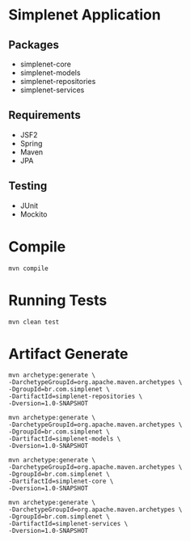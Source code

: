 Simplenet Application
==========================

Packages
--------
- simplenet-core
- simplenet-models
- simplenet-repositories
- simplenet-services

Requirements
------------
- JSF2
- Spring
- Maven
- JPA

Testing
-------
- JUnit
- Mockito


Compile
===============
    mvn compile

Running Tests
===============
    mvn clean test


Artifact Generate
=================
    mvn archetype:generate \
    -DarchetypeGroupId=org.apache.maven.archetypes \
    -DgroupId=br.com.simplenet \
    -DartifactId=simplenet-repositories \
    -Dversion=1.0-SNAPSHOT

    mvn archetype:generate \
    -DarchetypeGroupId=org.apache.maven.archetypes \
    -DgroupId=br.com.simplenet \
    -DartifactId=simplenet-models \
    -Dversion=1.0-SNAPSHOT

    mvn archetype:generate \
    -DarchetypeGroupId=org.apache.maven.archetypes \
    -DgroupId=br.com.simplenet \
    -DartifactId=simplenet-core \
    -Dversion=1.0-SNAPSHOT

    mvn archetype:generate \
    -DarchetypeGroupId=org.apache.maven.archetypes \
    -DgroupId=br.com.simplenet \
    -DartifactId=simplenet-services \
    -Dversion=1.0-SNAPSHOT
